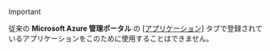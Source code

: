 > [!IMPORTANT]
> 従来の **Microsoft Azure 管理ポータル** の [[アプリケーション]](https://manage.windowsazure.com/) タブで登録されているアプリケーションをこのために使用することはできません。
> 
> 



<!--HONumber=Nov16_HO2-->


